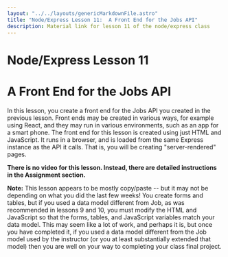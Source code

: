 ```yaml
---
layout: "../../layouts/genericMarkdownFile.astro"
title: "Node/Express Lesson 11:  A Front End for the Jobs API"
description: Material link for lesson 11 of the node/express class
---
```


# Node/Express Lesson 11

# A Front End for the Jobs API

In this lesson, you create a front end for the Jobs API you created in the previous lesson. Front ends may be created in various ways, for example using React, and they may run in various environments, such as an app for a smart phone. The front end for this lesson is created using just HTML and JavaScript. It runs in a browser, and is loaded from the same Express instance as the API it calls. That is, you will be creating "server-rendered" pages. 

**There is no video for this lesson. Instead, there are detailed instructions in the Assignment section.**

**Note:** This lesson appears to be mostly copy/paste -- but it may not be depending on what you did the last few weeks! You create forms and tables, but if you used a data model different from Job, as was recommended in lessons 9 and 10, you must modify the HTML and JavaScript so that the forms, tables, and JavaScript variables match your data model. This may seem like a lot of work, and perhaps it is, but once you have completed it, if you used a data model different from the Job model used by the instructor (or you at least substantially extended that model) then you are well on your way to completing your class final project.
